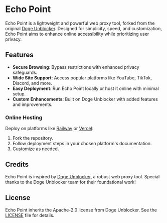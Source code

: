 # Echo Point

Echo Point is a lightweight and powerful web proxy tool, forked from the original [Doge Unblocker](https://github.com/DogeNetwork/doge-unblocker). Designed for simplicity, speed, and customization, Echo Point aims to enhance online accessibility while prioritizing user privacy.

## Features

- **Secure Browsing**: Bypass restrictions with enhanced privacy safeguards.
- **Wide Site Support**: Access popular platforms like YouTube, TikTok, Discord, and more.
- **Easy Deployment**: Run Echo Point locally or host it online with minimal setup.
- **Custom Enhancements**: Built on Doge Unblocker with added features and improvements.

### Online Hosting
Deploy on platforms like [Railway](https://railway.app/) or [Vercel](https://vercel.com/):
1. Fork the repository.
2. Follow deployment steps in your chosen platform's documentation.
3. Customize as needed.

## Credits

Echo Point is inspired by [Doge Unblocker](https://github.com/DogeNetwork/doge-unblocker), a robust web proxy tool. Special thanks to the Doge Unblocker team for their foundational work!

## License

Echo Point inherits the Apache-2.0 license from Doge Unblocker. See the [LICENSE](./LICENSE) file for details.
